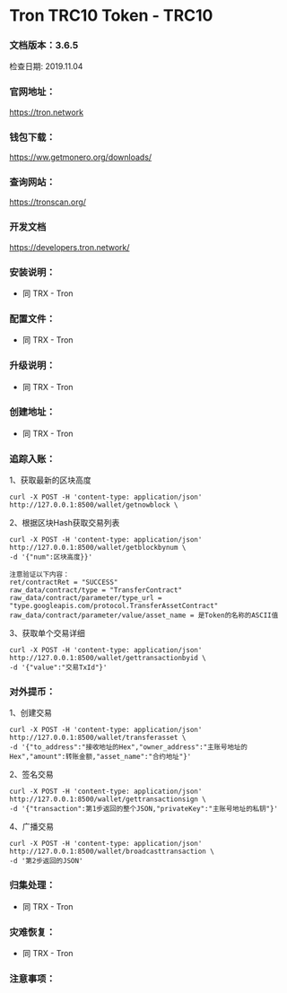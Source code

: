 # Tron TRC10 Token - TRC10

### 文档版本：3.6.5
检查日期: 2019.11.04

### 官网地址：
https://tron.network

### 钱包下载：
https://ww.getmonero.org/downloads/

### 查询网站：
https://tronscan.org/

### 开发文档
https://developers.tron.network/

### 安装说明：
* 同 TRX - Tron

### 配置文件：
* 同 TRX - Tron

### 升级说明：
* 同 TRX - Tron

### 创建地址：
* 同 TRX - Tron

### 追踪入账：
1、获取最新的区块高度
```
curl -X POST -H 'content-type: application/json' http://127.0.0.1:8500/wallet/getnowblock \
```
2、根据区块Hash获取交易列表
```
curl -X POST -H 'content-type: application/json' http://127.0.0.1:8500/wallet/getblockbynum \
-d '{"num":区块高度}}'  

注意验证以下内容：
ret/contractRet = "SUCCESS"
raw_data/contract/type = "TransferContract"
raw_data/contract/parameter/type_url = "type.googleapis.com/protocol.TransferAssetContract"
raw_data/contract/parameter/value/asset_name = 是Token的名称的ASCII值
```
3、获取单个交易详细
```
curl -X POST -H 'content-type: application/json' http://127.0.0.1:8500/wallet/gettransactionbyid \
-d '{"value":"交易TxId"}'  
```

### 对外提币：
1、创建交易
```
curl -X POST -H 'content-type: application/json' http://127.0.0.1:8500/wallet/transferasset \
-d '{"to_address":"接收地址的Hex","owner_address":"主账号地址的Hex","amount":转账金额,"asset_name":"合约地址"}'
```
2、签名交易
```
curl -X POST -H 'content-type: application/json' http://127.0.0.1:8500/wallet/gettransactionsign \
-d '{"transaction":第1步返回的整个JSON,"privateKey":"主账号地址的私钥"}'
```
4、广播交易
```
curl -X POST -H 'content-type: application/json' http://127.0.0.1:8500/wallet/broadcasttransaction \
-d '第2步返回的JSON'
```

### 归集处理：
* 同 TRX - Tron

### 灾难恢复：
* 同 TRX - Tron

### 注意事项：
